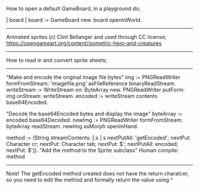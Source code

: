 How to open a default GameBoard, in a playground do;

| board |
board := GameBoard new.
board openInWorld.

------

Animated sprites (c) Clint Bellanger and used through CC license; https://opengameart.org/content/isometric-hero-and-creatures

------

How to read in and convert sprite sheets;

------
"Make and encode the original image file bytes"
img := PNGReadWriter formFromStream: 'imagefile.png' asFileReference binaryReadStream.
writeStream := WriteStream on: ByteArray new.
PNGReadWriter putForm: img onStream: writeStream.
encoded := writeStream contents base64Encoded.

"Decode the base64Encoded bytes and display the image"
byteArray := encoded base64Decoded.
newImg := PNGReadWriter formFromStream: byteArray readStream.
newImg asMorph openInHand.

method := (String streamContents: [:s |
    s
        nextPutAll: 'getEncoded';
        nextPut: Character cr;
        nextPut: Character tab;
        nextPut: $';
        nextPutAll: encoded;
        nextPut: $']).
"Add the method to the Sprite subclass"
Human compile: method

------

Note!  The getEncoded method created does not have the return charatcer, so you need to edit the method and formally return the value using ^